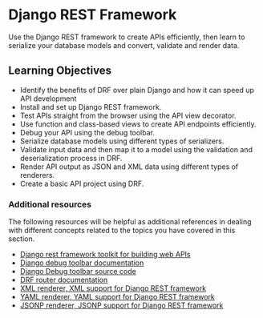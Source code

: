 # Django REST Framework

Use the Django REST framework to create APIs efficiently, then learn to serialize your database models and convert, validate and render data.

## Learning Objectives

* Identify the benefits of DRF over plain Django and how it can speed up API development
* Install and set up Django REST framework.
* Test APIs straight from the browser using the API view decorator.
* Use function and class-based views to create API endpoints efficiently.
* Debug your API using the debug toolbar.
* Serialize database models using different types of serializers.
* Validate input data and then map it to a model using the validation and deserialization process in DRF.
* Render API output as JSON and XML data using different types of renderers.
* Create a basic API project using DRF.

### Additional resources

The following resources will be helpful as additional references in dealing with different concepts related to the topics you have covered in this section.

* [Django rest framework toolkit for building web APIs](https://www.django-rest-framework.org/)
* [Django debug toolbar documentation](https://django-debug-toolbar.readthedocs.io/en/latest/)
* [Django Debug toolbar source code](https://github.com/jazzband/django-debug-toolbar)
* [DRF router documentation](https://www.django-rest-framework.org/api-guide/routers/)
* [XML renderer, XML support for Django REST framework](https://jpadilla.github.io/django-rest-framework-xml/)
* [YAML renderer, YAML support for Django REST framework](https://jpadilla.github.io/django-rest-framework-yaml/)
* [JSONP renderer, JSONP support for Django REST framework](https://jpadilla.github.io/django-rest-framework-jsonp/)

